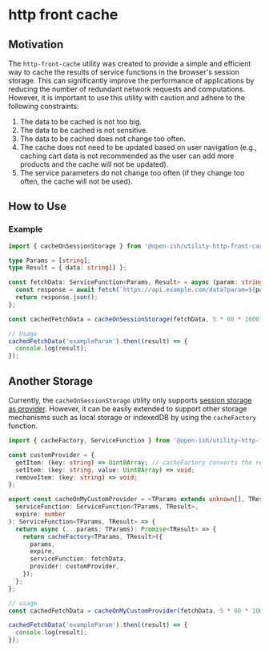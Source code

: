 # http front cache

## Motivation

The `http-front-cache` utility was created to provide a simple and efficient way to cache the results of service functions in the browser's session storage. This can significantly improve the performance of applications by reducing the number of redundant network requests and computations. However, it is important to use this utility with caution and adhere to the following constraints:

1. The data to be cached is not too big.
2. The data to be cached is not sensitive.
3. The data to be cached does not change too often.
4. The cache does not need to be updated based on user navigation (e.g., caching cart data is not recommended as the user can add more products and the cache will not be updated).
5. The service parameters do not change too often (if they change too often, the cache will not be used).

## How to Use

### Example

```typescript
import { cacheOnSessionStorage } from '@open-ish/utility-http-front-cache';

type Params = [string];
type Result = { data: string[] };

const fetchData: ServiceFunction<Params, Result> = async (param: string) => {
  const response = await fetch(`https://api.example.com/data?param=${param}`);
  return response.json();
};

const cachedFetchData = cacheOnSessionStorage(fetchData, 5 * 60 * 1000); // Cache for 5 minutes

// Usage
cachedFetchData('exampleParam').then((result) => {
  console.log(result);
});
```

## Another Storage

Currently, the `cacheOnSessionStorage` utility only supports [session storage as provider](https://github.com/open-ish/utility/blob/c6d98898bbc6119cd482b736f57ec897443e71de/packages/http-front-cache/src/lib/providers/session-storage.ts#L1-L8). However, it can be easily extended to support other storage mechanisms such as local storage or indexedDB by using the `cacheFactory` function.

```typescript
import { cacheFactory, ServiceFunction } from '@open-ish/utility-http-front-cache';

const customProvider = {
  getItem: (key: string) => Uint8Array; // cacheFactory converts the result from serviceFunction on UInt8Array, so you can assumes that the data returned on getItem is always a UInt8Array. Example of provider here https://github.com/open-ish/utility/blob/c6d98898bbc6119cd482b736f57ec897443e71de/packages/http-front-cache/src/lib/providers/session-storage.ts#L1-L8
  setItem: (key: string, value: Uint8Array) => void;
  removeItem: (key: string) => void;
};

export const cacheOnMyCustomProvider = <TParams extends unknown[], TResult>(
  serviceFunction: ServiceFunction<TParams, TResult>,
  expire: number
): ServiceFunction<TParams, TResult> => {
  return async (...params: TParams): Promise<TResult> => {
    return cacheFactory<TParams, TResult>({
      params,
      expire,
      serviceFunction: fetchData,
      provider: customProvider,
    });
  };
};

// usage
const cachedFetchData = cacheOnMyCustomProvider(fetchData, 5 * 60 * 1000); // Cache for 5 minutes

cachedFetchData('exampleParam').then((result) => {
  console.log(result);
});


```
